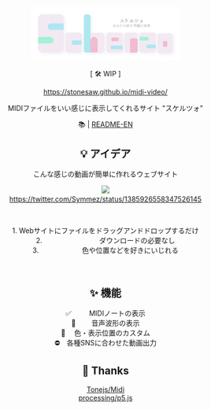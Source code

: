<div align="center">

<img src="./screenshot/logo2.jpg" width="60%" />

[ 🛠 WIP ]　

https://stonesaw.github.io/midi-video/

MIDIファイルをいい感じに表示してくれるサイト "スケルツォ"  


📚 | [README-EN](./README-en.md)



## 💡 アイデア
こんな感じの動画が簡単に作れるウェブサイト

<a href="https://twitter.com/Symmez/status/1385926558347526145"><img width="400px" src="https://user-images.githubusercontent.com/50014309/145682238-369d0c16-7022-462e-afe3-e6549202bb3d.png"></img></a>  
https://twitter.com/Symmez/status/1385926558347526145

<br>

1\. Webサイトにファイルをドラッグアンドドロップするだけ  
2\. 　　　　　　　　ダウンロードの必要なし　　　　　　　  
3\. 　　　　　　色や位置などを好きにいじれる　　　　　　




<br>

## ✨ 機能
✅ 　　 MIDIノートの表示　　　  
🏃‍ 　　  音声波形の表示　　　　  
🏃‍ 　 色・表示位置のカスタム　   
⛔　各種SNSに合わせた動画出力  


## 🙏 Thanks
[Tonejs/Midi](https://github.com/Tonejs/Midi)  
[processing/p5.js](https://github.com/processing/p5.js)  
  
</div>

